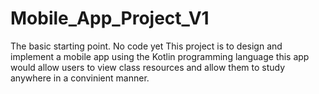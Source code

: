 # Mobile_App_Project_V1
The basic starting point. No code yet
This project is to design and implement a mobile app using the Kotlin programming language this app would allow users to view class resources and allow them to study anywhere in a convinient manner.

